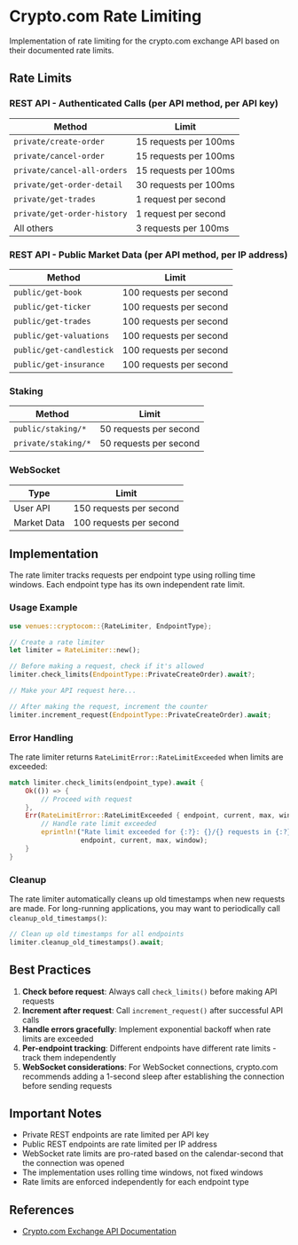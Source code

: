 # Crypto.com Rate Limiting

Implementation of rate limiting for the crypto.com exchange API based on their documented rate limits.

## Rate Limits

### REST API - Authenticated Calls (per API method, per API key)

| Method | Limit |
|--------|-------|
| `private/create-order` | 15 requests per 100ms |
| `private/cancel-order` | 15 requests per 100ms |
| `private/cancel-all-orders` | 15 requests per 100ms |
| `private/get-order-detail` | 30 requests per 100ms |
| `private/get-trades` | 1 request per second |
| `private/get-order-history` | 1 request per second |
| All others | 3 requests per 100ms |

### REST API - Public Market Data (per API method, per IP address)

| Method | Limit |
|--------|-------|
| `public/get-book` | 100 requests per second |
| `public/get-ticker` | 100 requests per second |
| `public/get-trades` | 100 requests per second |
| `public/get-valuations` | 100 requests per second |
| `public/get-candlestick` | 100 requests per second |
| `public/get-insurance` | 100 requests per second |

### Staking

| Method | Limit |
|--------|-------|
| `public/staking/*` | 50 requests per second |
| `private/staking/*` | 50 requests per second |

### WebSocket

| Type | Limit |
|------|-------|
| User API | 150 requests per second |
| Market Data | 100 requests per second |

## Implementation

The rate limiter tracks requests per endpoint type using rolling time windows. Each endpoint type has its own independent rate limit.

### Usage Example

```rust
use venues::cryptocom::{RateLimiter, EndpointType};

// Create a rate limiter
let limiter = RateLimiter::new();

// Before making a request, check if it's allowed
limiter.check_limits(EndpointType::PrivateCreateOrder).await?;

// Make your API request here...

// After making the request, increment the counter
limiter.increment_request(EndpointType::PrivateCreateOrder).await;
```

### Error Handling

The rate limiter returns `RateLimitError::RateLimitExceeded` when limits are exceeded:

```rust
match limiter.check_limits(endpoint_type).await {
    Ok(()) => {
        // Proceed with request
    },
    Err(RateLimitError::RateLimitExceeded { endpoint, current, max, window }) => {
        // Handle rate limit exceeded
        eprintln!("Rate limit exceeded for {:?}: {}/{} requests in {:?}", 
                  endpoint, current, max, window);
    }
}
```

### Cleanup

The rate limiter automatically cleans up old timestamps when new requests are made. For long-running applications, you may want to periodically call `cleanup_old_timestamps()`:

```rust
// Clean up old timestamps for all endpoints
limiter.cleanup_old_timestamps().await;
```

## Best Practices

1. **Check before request**: Always call `check_limits()` before making API requests
2. **Increment after request**: Call `increment_request()` after successful API calls
3. **Handle errors gracefully**: Implement exponential backoff when rate limits are exceeded
4. **Per-endpoint tracking**: Different endpoints have different rate limits - track them independently
5. **WebSocket considerations**: For WebSocket connections, crypto.com recommends adding a 1-second sleep after establishing the connection before sending requests

## Important Notes

- Private REST endpoints are rate limited per API key
- Public REST endpoints are rate limited per IP address
- WebSocket rate limits are pro-rated based on the calendar-second that the connection was opened
- The implementation uses rolling time windows, not fixed windows
- Rate limits are enforced independently for each endpoint type

## References

- [Crypto.com Exchange API Documentation](https://exchange-docs.crypto.com/exchange/v1/rest-ws/index.html#rate-limits)